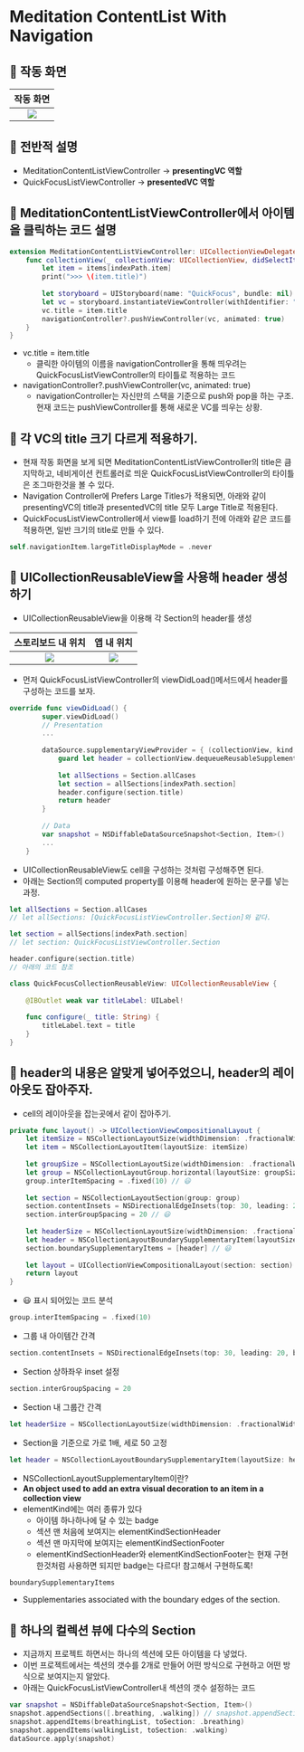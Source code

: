 # Meditation ContentList With Navigation

## 🍎 작동 화면
| 작동 화면 |
| :-: |
| ![](https://i.imgur.com/dEHBLBM.gif) |

## 🍎 전반적 설명
- MeditationContentListViewController -> **presentingVC 역할**
- QuickFocusListViewController -> **presentedVC 역할**

## 🍎 MeditationContentListViewController에서 아이템을 클릭하는 코드 설명
```swift
extension MeditationContentListViewController: UICollectionViewDelegate {
    func collectionView(_ collectionView: UICollectionView, didSelectItemAt indexPath: IndexPath) {
        let item = items[indexPath.item]
        print(">>> \(item.title)")
        
        let storyboard = UIStoryboard(name: "QuickFocus", bundle: nil)
        let vc = storyboard.instantiateViewController(withIdentifier: "QuickFocusListViewController") as! QuickFocusListViewController
        vc.title = item.title
        navigationController?.pushViewController(vc, animated: true)
    }
}
```
- vc.title = item.title
    - 클릭한 아이템의 이름을 navigationController을 통해 띄우려는 QuickFocusListViewController의 타이틀로 적용하는 코드
- navigationController?.pushViewController(vc, animated: true)
    - navigationController는 자신만의 스택을 기준으로 push와 pop을 하는 구조. 현재 코드는 pushViewController를 통해 새로운 VC를 띄우는 상황.

## 🍎 각 VC의 title 크기 다르게 적용하기.
- 현재 작동 화면을 보게 되면 MeditationContentListViewController의 title은 큼지막하고, 네비게이션 컨트롤러로 띄운 QuickFocusListViewController의 타이틀은 조그마한것을 볼 수 있다.
- Navigation Controller에 Prefers Large Titles가 적용되면, 아래와 같이 presentingVC의 title과 presentedVC의 title 모두 Large Title로 적용된다.
- QuickFocusListViewController에서 view를 load하기 전에 아래와 같은 코드를 적용하면, 일반 크기의 title로 만들 수 있다.
```swift
self.navigationItem.largeTitleDisplayMode = .never
```

## 🍎 UICollectionReusableView을 사용해 header 생성하기
- UICollectionReusableView을 이용해 각 Section의 header를 생성

| 스토리보드 내 위치 | 앱 내 위치 |
| :-: | :-: |
| ![](https://i.imgur.com/xZMoyDY.png) | ![](https://i.imgur.com/6Bb8mGQ.png) |

- 먼저 QuickFocusListViewController의 viewDidLoad()메서드에서 header를 구성하는 코드를 보자.
```swift
override func viewDidLoad() {
        super.viewDidLoad()
        // Presentation
        ...
        
        dataSource.supplementaryViewProvider = { (collectionView, kind, indexPath) in
            guard let header = collectionView.dequeueReusableSupplementaryView(ofKind: UICollectionView.elementKindSectionHeader, withReuseIdentifier: "QuickFocusCollectionReusableView", for: indexPath) as? QuickFocusCollectionReusableView else { return nil }
            
            let allSections = Section.allCases
            let section = allSections[indexPath.section]
            header.configure(section.title)
            return header
        }
        
        // Data
        var snapshot = NSDiffableDataSourceSnapshot<Section, Item>()
        ...
    }
```
- UICollectionReusableView도 cell을 구성하는 것처럼 구성해주면 된다.
- 아래는 Section의 computed property를 이용해 header에 원하는 문구를 넣는 과정.
```swift
let allSections = Section.allCases
// let allSections: [QuickFocusListViewController.Section]와 같다.

let section = allSections[indexPath.section]
// let section: QuickFocusListViewController.Section

header.configure(section.title)
// 아래의 코드 참조
```

```swift
class QuickFocusCollectionReusableView: UICollectionReusableView {
        
    @IBOutlet weak var titleLabel: UILabel!
    
    func configure(_ title: String) {
        titleLabel.text = title
    }
}
```

## 🍎 header의 내용은 알맞게 넣어주었으니, header의 레이아웃도 잡아주자.
- cell의 레이아웃을 잡는곳에서 같이 잡아주기.
```swift
private func layout() -> UICollectionViewCompositionalLayout {
    let itemSize = NSCollectionLayoutSize(widthDimension: .fractionalWidth(0.5), heightDimension: .estimated(50))
    let item = NSCollectionLayoutItem(layoutSize: itemSize)
        
    let groupSize = NSCollectionLayoutSize(widthDimension: .fractionalWidth(1), heightDimension: .estimated(50))
    let group = NSCollectionLayoutGroup.horizontal(layoutSize: groupSize, subitem: item, count: 2)
    group.interItemSpacing = .fixed(10) // 😃
        
    let section = NSCollectionLayoutSection(group: group)
    section.contentInsets = NSDirectionalEdgeInsets(top: 30, leading: 20, bottom: 30, trailing: 20) // 😃
    section.interGroupSpacing = 20 // 😃
        
    let headerSize = NSCollectionLayoutSize(widthDimension: .fractionalWidth(1), heightDimension: .absolute(50)) // 😃
    let header = NSCollectionLayoutBoundarySupplementaryItem(layoutSize: headerSize, elementKind: UICollectionView.elementKindSectionHeader, alignment: .top) // 😃
    section.boundarySupplementaryItems = [header] // 😃
        
    let layout = UICollectionViewCompositionalLayout(section: section)
    return layout
}
```
- 😃 표시 되어있는 코드 분석
```swift
group.interItemSpacing = .fixed(10)
```
- 그룹 내 아이템간 간격
```swift
section.contentInsets = NSDirectionalEdgeInsets(top: 30, leading: 20, bottom: 30, trailing: 20)
```
- Section 상하좌우 inset 설정
```swift
section.interGroupSpacing = 20
```
- Section 내 그룹간 간격

```swift
let headerSize = NSCollectionLayoutSize(widthDimension: .fractionalWidth(1), heightDimension: .absolute(50))
```
- Section을 기준으로 가로 1배, 세로 50 고정

```swift
let header = NSCollectionLayoutBoundarySupplementaryItem(layoutSize: headerSize, elementKind: UICollectionView.elementKindSectionHeader, alignment: .top)
```

- NSCollectionLayoutSupplementaryItem이란?
- **An object used to add an extra visual decoration to an item in a collection view**
- elementKind에는 여러 종류가 있다
    - 아이템 하나하나에 달 수 있는 badge
    - 섹션 맨 처음에 보여지는 elementKindSectionHeader
    - 섹션 맨 마지막에 보여지는 elementKindSectionFooter
    - elementKindSectionHeader와 elementKindSectionFooter는 현재 구현한것처럼 사용하면 되지만 badge는 다르다! 참고해서 구현하도록!

```swift
boundarySupplementaryItems
```
- Supplementaries associated with the boundary edges of the section.

## 🍎 하나의 컬렉션 뷰에 다수의 Section
- 지금까지 프로젝트 하면서는 하나의 섹션에 모든 아이템을 다 넣었다.
- 이번 프로젝트에서는 섹션의 갯수를 2개로 만들어 어떤 방식으로 구현하고 어떤 방식으로 보여지는지 알았다.
- 아래는 QuickFocusListViewController내 섹션의 갯수 설정하는 코드
```swift
var snapshot = NSDiffableDataSourceSnapshot<Section, Item>()
snapshot.appendSections([.breathing, .walking]) // snapshot.appendSections(Section.allCases)로도 사용 가능
snapshot.appendItems(breathingList, toSection: .breathing)
snapshot.appendItems(walkingList, toSection: .walking)
dataSource.apply(snapshot)
```
